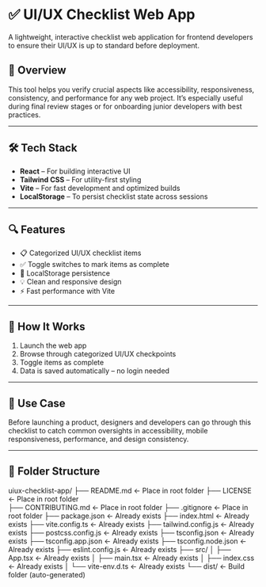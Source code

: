 # ✅ UI/UX Checklist Web App

A lightweight, interactive checklist web application for frontend developers to ensure their UI/UX is up to standard before deployment.

## 🚀 Overview

This tool helps you verify crucial aspects like accessibility, responsiveness, consistency, and performance for any web project. It’s especially useful during final review stages or for onboarding junior developers with best practices.

---

## 🛠️ Tech Stack

- **React** – For building interactive UI
- **Tailwind CSS** – For utility-first styling
- **Vite** – For fast development and optimized builds
- **LocalStorage** – To persist checklist state across sessions

---

## 🔍 Features

- 📋 Categorized UI/UX checklist items
- ✅ Toggle switches to mark items as complete
- 💾 LocalStorage persistence
- 💡 Clean and responsive design
- ⚡ Fast performance with Vite

---

## 📌 How It Works

1. Launch the web app
2. Browse through categorized UI/UX checkpoints
3. Toggle items as complete
4. Data is saved automatically – no login needed

---

## 💼 Use Case

Before launching a product, designers and developers can go through this checklist to catch common oversights in accessibility, mobile responsiveness, performance, and design consistency.

---

## 📂 Folder Structure
uiux-checklist-app/
├── README.md                    ← Place in root folder
├── LICENSE                      ← Place in root folder  
├── CONTRIBUTING.md              ← Place in root folder
├── .gitignore                   ← Place in root folder
├── package.json                 ← Already exists
├── index.html                   ← Already exists
├── vite.config.ts              ← Already exists
├── tailwind.config.js          ← Already exists
├── postcss.config.js           ← Already exists
├── tsconfig.json               ← Already exists
├── tsconfig.app.json           ← Already exists
├── tsconfig.node.json          ← Already exists
├── eslint.config.js            ← Already exists
├── src/
│   ├── App.tsx                 ← Already exists
│   ├── main.tsx                ← Already exists
│   ├── index.css               ← Already exists
│   └── vite-env.d.ts           ← Already exists
└── dist/                       ← Build folder (auto-generated)


